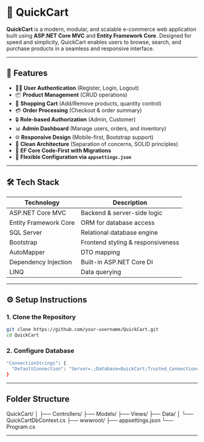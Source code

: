 # 🛒 QuickCart

**QuickCart** is a modern, modular, and scalable e-commerce web application built using **ASP.NET Core MVC** and **Entity Framework Core**. Designed for speed and simplicity, QuickCart enables users to browse, search, and purchase products in a seamless and responsive interface.

---

## 🚀 Features

- 🧑‍💼 **User Authentication** (Register, Login, Logout)
- 📦 **Product Management** (CRUD operations)
- 🛒 **Shopping Cart** (Add/Remove products, quantity control)
- 💳 **Order Processing** (Checkout & order summary)
- 🔒 **Role-based Authorization** (Admin, Customer)
- 📊 **Admin Dashboard** (Manage users, orders, and inventory)
- 🌐 **Responsive Design** (Mobile-first, Bootstrap support)
- 📁 **Clean Architecture** (Separation of concerns, SOLID principles)
- 🧪 **EF Core Code-First with Migrations**
- 🔌 **Flexible Configuration via `appsettings.json`**

---

## 🛠️ Tech Stack

| Technology        | Description                         |
|-------------------|-------------------------------------|
| ASP.NET Core MVC  | Backend & server-side logic         |
| Entity Framework Core | ORM for database access        |
| SQL Server        | Relational database engine          |
| Bootstrap         | Frontend styling & responsiveness   |
| AutoMapper        | DTO mapping                         |
| Dependency Injection | Built-in ASP.NET Core DI        |
| LINQ              | Data querying                       |

---

## ⚙️ Setup Instructions

### 1. Clone the Repository

```bash
git clone https://github.com/your-username/QuickCart.git
cd QuickCart
```

### 2. Configure Database

```bash
"ConnectionStrings": {
  "DefaultConnection": "Server=.;Database=QuickCart;Trusted_Connection=True;TrustServerCertificate=True"
}
```

---

## Folder Structure
QuickCart/
│
├── Controllers/
├── Models/
├── Views/
├── Data/
│   └── QuickCartDbContext.cs
├── wwwroot/
├── appsettings.json
└── Program.cs

---
